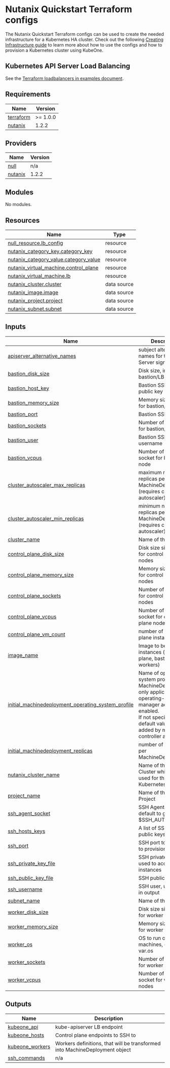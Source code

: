 # Nutanix Quickstart Terraform configs

The Nutanix Quickstart Terraform configs can be used to create the needed
infrastructure for a Kubernetes HA cluster. Check out the following
[Creating Infrastructure guide][docs-infrastructure] to learn more about how to
use the configs and how to provision a Kubernetes cluster using KubeOne.

## Kubernetes API Server Load Balancing

See the [Terraform loadbalancers in examples document][docs-tf-loadbalancer].

[docs-infrastructure]: https://docs.kubermatic.com/kubeone/v1.8/guides/using-terraform-configs/
[docs-tf-loadbalancer]: https://docs.kubermatic.com/kubeone/v1.8/examples/ha-load-balancing/

## Requirements

| Name | Version |
|------|---------|
| <a name="requirement_terraform"></a> [terraform](#requirement\_terraform) | >= 1.0.0 |
| <a name="requirement_nutanix"></a> [nutanix](#requirement\_nutanix) | 1.2.2 |

## Providers

| Name | Version |
|------|---------|
| <a name="provider_null"></a> [null](#provider\_null) | n/a |
| <a name="provider_nutanix"></a> [nutanix](#provider\_nutanix) | 1.2.2 |

## Modules

No modules.

## Resources

| Name | Type |
|------|------|
| [null_resource.lb_config](https://registry.terraform.io/providers/hashicorp/null/latest/docs/resources/resource) | resource |
| [nutanix_category_key.category_key](https://registry.terraform.io/providers/nutanix/nutanix/1.2.2/docs/resources/category_key) | resource |
| [nutanix_category_value.category_value](https://registry.terraform.io/providers/nutanix/nutanix/1.2.2/docs/resources/category_value) | resource |
| [nutanix_virtual_machine.control_plane](https://registry.terraform.io/providers/nutanix/nutanix/1.2.2/docs/resources/virtual_machine) | resource |
| [nutanix_virtual_machine.lb](https://registry.terraform.io/providers/nutanix/nutanix/1.2.2/docs/resources/virtual_machine) | resource |
| [nutanix_cluster.cluster](https://registry.terraform.io/providers/nutanix/nutanix/1.2.2/docs/data-sources/cluster) | data source |
| [nutanix_image.image](https://registry.terraform.io/providers/nutanix/nutanix/1.2.2/docs/data-sources/image) | data source |
| [nutanix_project.project](https://registry.terraform.io/providers/nutanix/nutanix/1.2.2/docs/data-sources/project) | data source |
| [nutanix_subnet.subnet](https://registry.terraform.io/providers/nutanix/nutanix/1.2.2/docs/data-sources/subnet) | data source |

## Inputs

| Name | Description | Type | Default | Required |
|------|-------------|------|---------|:--------:|
| <a name="input_apiserver_alternative_names"></a> [apiserver\_alternative\_names](#input\_apiserver\_alternative\_names) | subject alternative names for the API Server signing cert. | `list(string)` | `[]` | no |
| <a name="input_bastion_disk_size"></a> [bastion\_disk\_size](#input\_bastion\_disk\_size) | Disk size, in Mib, for bastion/LB node | `number` | `102400` | no |
| <a name="input_bastion_host_key"></a> [bastion\_host\_key](#input\_bastion\_host\_key) | Bastion SSH host public key | `string` | `null` | no |
| <a name="input_bastion_memory_size"></a> [bastion\_memory\_size](#input\_bastion\_memory\_size) | Memory size, in Mib, for bastion/LB node | `number` | `4096` | no |
| <a name="input_bastion_port"></a> [bastion\_port](#input\_bastion\_port) | Bastion SSH port | `number` | `22` | no |
| <a name="input_bastion_sockets"></a> [bastion\_sockets](#input\_bastion\_sockets) | Number of sockets for bastion/LB node | `number` | `1` | no |
| <a name="input_bastion_user"></a> [bastion\_user](#input\_bastion\_user) | Bastion SSH username | `string` | `"ubuntu"` | no |
| <a name="input_bastion_vcpus"></a> [bastion\_vcpus](#input\_bastion\_vcpus) | Number of vCPUs per socket for bastion/LB node | `number` | `1` | no |
| <a name="input_cluster_autoscaler_max_replicas"></a> [cluster\_autoscaler\_max\_replicas](#input\_cluster\_autoscaler\_max\_replicas) | maximum number of replicas per MachineDeployment (requires cluster-autoscaler) | `number` | `0` | no |
| <a name="input_cluster_autoscaler_min_replicas"></a> [cluster\_autoscaler\_min\_replicas](#input\_cluster\_autoscaler\_min\_replicas) | minimum number of replicas per MachineDeployment (requires cluster-autoscaler) | `number` | `0` | no |
| <a name="input_cluster_name"></a> [cluster\_name](#input\_cluster\_name) | Name of the cluster | `string` | n/a | yes |
| <a name="input_control_plane_disk_size"></a> [control\_plane\_disk\_size](#input\_control\_plane\_disk\_size) | Disk size size, in Mib, for control plane nodes | `number` | `102400` | no |
| <a name="input_control_plane_memory_size"></a> [control\_plane\_memory\_size](#input\_control\_plane\_memory\_size) | Memory size, in Mib, for control plane nodes | `number` | `4096` | no |
| <a name="input_control_plane_sockets"></a> [control\_plane\_sockets](#input\_control\_plane\_sockets) | Number of sockets for control plane nodes | `number` | `1` | no |
| <a name="input_control_plane_vcpus"></a> [control\_plane\_vcpus](#input\_control\_plane\_vcpus) | Number of vCPUs per socket for control plane nodes | `number` | `2` | no |
| <a name="input_control_plane_vm_count"></a> [control\_plane\_vm\_count](#input\_control\_plane\_vm\_count) | number of control plane instances | `number` | `3` | no |
| <a name="input_image_name"></a> [image\_name](#input\_image\_name) | Image to be used for instances (control plane, bastion/LB, workers) | `string` | n/a | yes |
| <a name="input_initial_machinedeployment_operating_system_profile"></a> [initial\_machinedeployment\_operating\_system\_profile](#input\_initial\_machinedeployment\_operating\_system\_profile) | Name of operating system profile for MachineDeployments, only applicable if operating-system-manager addon is enabled.<br>If not specified, the default value will be added by machine-controller addon. | `string` | `""` | no |
| <a name="input_initial_machinedeployment_replicas"></a> [initial\_machinedeployment\_replicas](#input\_initial\_machinedeployment\_replicas) | number of replicas per MachineDeployment | `number` | `2` | no |
| <a name="input_nutanix_cluster_name"></a> [nutanix\_cluster\_name](#input\_nutanix\_cluster\_name) | Name of the Nutanix Cluster which will be used for this Kubernetes cluster | `string` | n/a | yes |
| <a name="input_project_name"></a> [project\_name](#input\_project\_name) | Name of the Nutanix Project | `string` | n/a | yes |
| <a name="input_ssh_agent_socket"></a> [ssh\_agent\_socket](#input\_ssh\_agent\_socket) | SSH Agent socket, default to grab from $SSH\_AUTH\_SOCK | `string` | `"env:SSH_AUTH_SOCK"` | no |
| <a name="input_ssh_hosts_keys"></a> [ssh\_hosts\_keys](#input\_ssh\_hosts\_keys) | A list of SSH hosts public keys to verify | `list(string)` | `null` | no |
| <a name="input_ssh_port"></a> [ssh\_port](#input\_ssh\_port) | SSH port to be used to provision instances | `number` | `22` | no |
| <a name="input_ssh_private_key_file"></a> [ssh\_private\_key\_file](#input\_ssh\_private\_key\_file) | SSH private key file used to access instances | `string` | `""` | no |
| <a name="input_ssh_public_key_file"></a> [ssh\_public\_key\_file](#input\_ssh\_public\_key\_file) | SSH public key file | `string` | `"~/.ssh/id_rsa.pub"` | no |
| <a name="input_ssh_username"></a> [ssh\_username](#input\_ssh\_username) | SSH user, used only in output | `string` | `"ubuntu"` | no |
| <a name="input_subnet_name"></a> [subnet\_name](#input\_subnet\_name) | Name of the subnet | `string` | n/a | yes |
| <a name="input_worker_disk_size"></a> [worker\_disk\_size](#input\_worker\_disk\_size) | Disk size size, in Gb, for worker nodes | `number` | `50` | no |
| <a name="input_worker_memory_size"></a> [worker\_memory\_size](#input\_worker\_memory\_size) | Memory size, in Mib, for worker nodes | `number` | `4096` | no |
| <a name="input_worker_os"></a> [worker\_os](#input\_worker\_os) | OS to run on worker machines, default to var.os | `string` | `"ubuntu"` | no |
| <a name="input_worker_sockets"></a> [worker\_sockets](#input\_worker\_sockets) | Number of sockets for worker nodes | `number` | `1` | no |
| <a name="input_worker_vcpus"></a> [worker\_vcpus](#input\_worker\_vcpus) | Number of vCPUs per socket for worker nodes | `number` | `2` | no |

## Outputs

| Name | Description |
|------|-------------|
| <a name="output_kubeone_api"></a> [kubeone\_api](#output\_kubeone\_api) | kube-apiserver LB endpoint |
| <a name="output_kubeone_hosts"></a> [kubeone\_hosts](#output\_kubeone\_hosts) | Control plane endpoints to SSH to |
| <a name="output_kubeone_workers"></a> [kubeone\_workers](#output\_kubeone\_workers) | Workers definitions, that will be transformed into MachineDeployment object |
| <a name="output_ssh_commands"></a> [ssh\_commands](#output\_ssh\_commands) | n/a |
